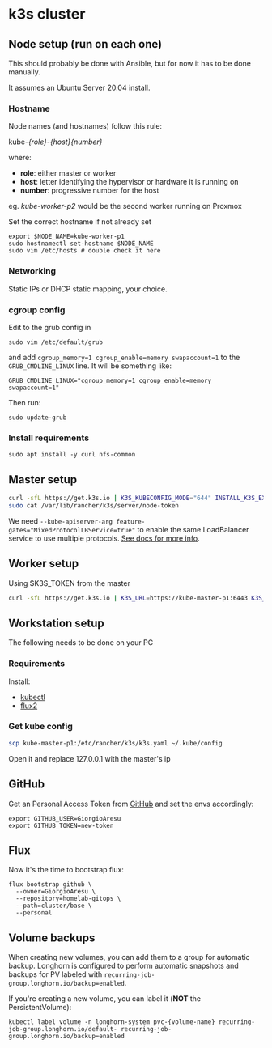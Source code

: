 # k3s cluster

## Node setup (run on each one)

This should probably be done with Ansible, but for now it has to be done manually.

It assumes an Ubuntu Server 20.04 install.


### Hostname

Node names (and hostnames) follow this rule:

kube-*{role}*-*{host}{number}*

where:

- **role**: either master or worker
- **host**: letter identifying the hypervisor or hardware it is running on
- **number**: progressive number for the host

eg. *kube-worker-p2* would be the second worker running on Proxmox

Set the correct hostname if not already set
```shell
export $NODE_NAME=kube-worker-p1
sudo hostnamectl set-hostname $NODE_NAME
sudo vim /etc/hosts # double check it here
```


### Networking

Static IPs or DHCP static mapping, your choice.


### cgroup config

Edit to the grub config in

```shell
sudo vim /etc/default/grub
```

and add
`cgroup_memory=1 cgroup_enable=memory swapaccount=1` to the `GRUB_CMDLINE_LINUX` line. It will be something like:

```
GRUB_CMDLINE_LINUX="cgroup_memory=1 cgroup_enable=memory swapaccount=1"
```

Then run:

```shell
sudo update-grub
```

### Install requirements

```shell
sudo apt install -y curl nfs-common
```


## Master setup

```bash
curl -sfL https://get.k3s.io | K3S_KUBECONFIG_MODE="644" INSTALL_K3S_EXEC="--disable traefik --disable servicelb --disable metrics-server" sh -s - --kube-apiserver-arg feature-gates="MixedProtocolLBService=true"
sudo cat /var/lib/rancher/k3s/server/node-token
```

We need `--kube-apiserver-arg feature-gates="MixedProtocolLBService=true"` to enable the same LoadBalancer service to use multiple protocols.
[See docs for more info](https://kubernetes.io/docs/reference/command-line-tools-reference/feature-gates/).

## Worker setup

Using $K3S_TOKEN from the master

```bash
curl -sfL https://get.k3s.io | K3S_URL=https://kube-master-p1:6443 K3S_TOKEN=${K3S_TOKEN} sh -
```


## Workstation setup

The following needs to be done on your PC


### Requirements

Install:

- [kubectl](https://kubernetes.io/docs/tasks/tools/)
- [flux2](https://fluxcd.io/docs/installation/#install-the-flux-cli)


### Get kube config

```bash
scp kube-master-p1:/etc/rancher/k3s/k3s.yaml ~/.kube/config
```

Open it and replace 127.0.0.1 with the master's ip


## GitHub

Get an Personal Access Token from [GitHub](https://github.com/settings/tokens) and set the envs accordingly:

```
export GITHUB_USER=GiorgioAresu
export GITHUB_TOKEN=new-token
```


## Flux

Now it's the time to bootstrap flux:

```shell
flux bootstrap github \
  --owner=GiorgioAresu \
  --repository=homelab-gitops \
  --path=cluster/base \
  --personal
```

## Volume backups

When creating new volumes, you can add them to a group for automatic backup.
Longhorn is configured to perform automatic snapshots and backups for PV labeled with `recurring-job-group.longhorn.io/backup=enabled`.

If you're creating a new volume, you can label it (**NOT** the PersistentVolume):

```shell
kubectl label volume -n longhorn-system pvc-{volume-name} recurring-job-group.longhorn.io/default- recurring-job-group.longhorn.io/backup=enabled
```
